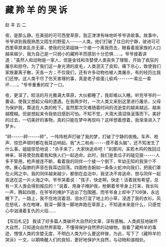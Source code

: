 # 藏 羚 羊 的 哭 诉

赵 丰 五·二

夜，是那么静。在美丽的可可西里草原，我正津津有味地听爷爷讲故事。故事中，爷爷讲到我既熟悉又陌生的野蛮人------人类。他们打破了往日的宁静，驶进可可西里草原来乱杀无辜，使我的兄弟姐妹一个接一个离我而去，眼看着我家族的人口越来越少，我为自己是一只弱小的藏羚羊而感到十分恐惧......。爷爷接着讲道："虽然人和动物是一家人，但是金钱和贪婪使人类丧失了理智，开始了疯狂的屠杀和掠夺。为了我们这一身光滑的皮毛，人类泯灭了良知，痛下杀心，致使我们家族妻离子散，天各一方；不仅我们，还有许多动物也被人类屠杀，有的经历比我们还惨。这人类干尽了伤天害理的事，真是老子偷蛋儿偷鸡------一辈比一辈坏......。"爷爷重重的叹了一口。

夜，更深了，皎洁的月光撒满大草原，大伙都睡了，我却难以入睡。听完爷爷的一番话，使我又想起父母的遭遇。在我两岁时，一次人类又来到这里进行屠杀，父母为保护我，葬送在人类的枪下。虽然那次灾难随着时间的流逝变的越来越远、越来越模糊。但是想起来令我依旧感到可怕。不知不觉，大滴大滴泪珠滚落而下。美好的过去，一切美好的事物，真的只能在梦中再现吗？这样想着想着，我渐渐进入了梦乡。

"砰------砰------砰"，一阵阵枪声打破了我的梦，打破了宁静的夜晚。车声、枪声、惊恐声顿时都在我耳边响起。我"大二和尚------摸不着头脑"，还不知发生了什么事。姐姐惊恐地说："杀手来了，大家快逃命吧！"刹那间，呆若木鸡的我回过神来，哥哥使劲我着我和族人们一起逃命。此时，我们是卖瓜子的碰见狼------人多不管用。枪声接连不断，看着我的同伴一个接一个倒下，年幼无知的我哭个不停。撕心裂肺的声音在我耳边回荡。四面枪击婉如一条条火蛇冲向我们，把我们罩在火网之中。我的同伴越来越少，都倒在血泊中，我坚决不肯逃命，想与同伴一起丧送在这一片火海之中。爷爷哭着说："孩子，快走啊，快走！活着就有希望，总有一天人类会得到报应的！"说着，用身子掩护我，枪朝着爷爷身上打来，我长叫一声，腾起四肢，在爷爷的掩护下逃出了包围圈，而爷爷身上却中了108弹，永远睡下了。一路上，我不住地流着泪，泪水打湿了地上的小草，浸透了我的衣衫。风在怒吼，水在咆哮，我深一脚浅一脚地奔跑在草原上，不知道未来是什么，只感觉心中汹涌着复仇的火焰......

【写后札记】
我读了好多篇人类破坏大自然的文章，深有感触。人类疯狂地破坏大自然，只知道向自然界索取，不懂得保护自然界的动植物。我看了藏羚羊的事迹，憎恨人类的贪婪无度，不明白人类为什么要这样做，为此，写下了《藏羚羊的哭诉》一文，以期唤醒人们的良知，更好地保护大自然，与动物和谐相处。
